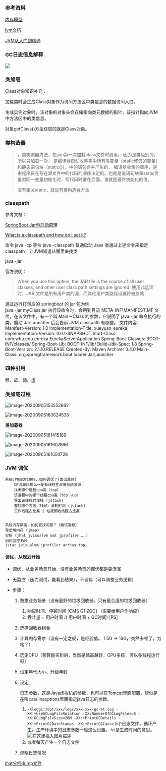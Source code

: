 ### 参考资料

[内存模型](https://www.processon.com/view/5ea7a1b9e401fd21c196eb17)

[jvm文档](https://www.cnblogs.com/yanl55555/category/1686360.html)

[JVM从入门到精通](https://blog.csdn.net/sinat_42483341/category_10210903.html)

### GC日志信息解释

![](https://my-image-blog.oss-cn-beijing.aliyuncs.com/img/20200619194958.png)

### 类加载

Class对象知识补充：

加载类时会生成Class对象作为访问方法区中类信息的数据访问入口。

生成实例对象时，该对象的对象头会存储指向类元数据的指针，该指针指向JVM中方法区中的类信息。

对象getClass()方法获取的就是Class对象。

### 类构造器

> <clinit>，类构造器方法，在jvm第一次加载class文件时调用， 因为是类级别的，所以只加载一次， 是编译器自动收集类中所有类变量（static修饰的变量）和静态语句块（static{}），中的语句合并产生的， 编译器收集的顺序，是由程序员在写在源文件中的代码的顺序决定的。也就是说语句块和static变量对同一变量初始化时，写代码时谁在后面，谁就是最终初始化的值。
> 
>没有相关static，就没有类构造器方法<clinit>

### classpath

参考文档：

[SpringBoot Jar包启动原理](https://www.jianshu.com/p/c95cac2c2e7a)

[What is a classpath and how do I set it?](https://stackoverflow.com/questions/2396493/what-is-a-classpath-and-how-do-i-set-it/2396759#2396759)

命令 java -cp 等价 java -classpath
普通启动 Java 类通过上述命令来指定 classpath，让JVM知道从哪里来找类

java -jar 

官方说明：

> When you use this option, the JAR file is the source of all user classes, and other user class path settings are ignored.
> 使用此选项时，JAR 文件是所有用户类的源，而其他用户类路径设置将被忽略

通过运行打包后的 springboot 的 jar 包为例  
java -jar myClass.jar
执行该命令时，会用到目录 META-INF\MANIFEST.MF 文件，在该文件中，有一个叫 Main－Class 的参数，它说明了 java -jar 命令执行的类，启动 JarLauncher 后会告诉 JVM classpath 有哪些。
文件内容：
Manifest-Version: 1.0
Implementation-Title: xueyuan_eureka
Implementation-Version: 0.0.1-SNAPSHOT
Start-Class: com.whu.edu.eureka.EurekaServerApplication
Spring-Boot-Classes: BOOT-INF/classes/
Spring-Boot-Lib: BOOT-INF/lib/
Build-Jdk-Spec: 1.8
Spring-Boot-Version: 2.1.10.RELEASE
Created-By: Maven Archiver 3.4.0
Main-Class: org.springframework.boot.loader.JarLauncher

### 四种引用

强、软、弱、虚

### 类加载过程

![image-20200905153553662](https://my-image-blog.oss-cn-beijing.aliyuncs.com/img/20200905153600.png)

![image-20200905160624535](https://my-image-blog.oss-cn-beijing.aliyuncs.com/img/20200905160624.png)



**类加载器**

![image-20200905161415189](https://my-image-blog.oss-cn-beijing.aliyuncs.com/img/20200905161415.png)

![image-20200905161607866](https://my-image-blog.oss-cn-beijing.aliyuncs.com/img/20200905161608.png)

![image-20200905161650728](https://my-image-blog.oss-cn-beijing.aliyuncs.com/img/20200905161650.png)

### JVM 调优

```
系统CPU经常100%，如何调优？(面试高频)
    CPU100%那么一定有线程在占用系统资源，
    找出哪个进程cpu高（top）
    该进程中的哪个线程cpu高（top -Hp）
    导出该线程的堆栈 (jstack)
    查找哪个方法（栈帧）消耗时间 (jstack)
    工作线程占比高 | 垃圾回收线程占比高


系统内存飙高，如何查找问题？（面试高频）
导出堆内存 (jmap)
分析 (jhat jvisualvm mat jprofiler … )
如何监控JVM
jstat jvisualvm jprofiler arthas top…
```

#### 调优，从规划开始

- 调优，从业务场景开始，没有业务场景的调优都是耍流氓

- 无监控（压力测试，能看到结果），不调优（可以调整业务逻辑）

- 步骤：

  1. 熟悉业务场景（没有最好的垃圾回收器，只有最合适的垃圾回收器）

     1. 响应时间、停顿时间 [CMS G1 ZGC] （需要给用户作响应）
     2. 吞吐量 = 用户时间 /( 用户时间 + GC时间) [PS]

  2. 选择回收器组合

  3. 计算内存需求（没有一定之规，是经验值。 1.5G -> 16G，突然卡顿了，为啥？）

  4. 选定CPU（预算能买到的，当然是越高越好，CPU多核，可以多线程运行呀）

  5. 设定年代大小、升级年龄

  6. 设定

     日志参数，这是Java虚拟机的参数，也可以在Tomcat里面配置，貌似是在叫catalinaoptions里面指定java日志的参数。

     1. `-Xloggc:/opt/xxx/logs/xxx-xxx-gc-%t.log -XX:+UseGCLogFileRotation -XX:NumberOfGCLogFiles=5 -XX:GCLogFileSize=20M -XX:+PrintGCDetails -XX:+PrintGCDateStamps -XX:+PrintGCCause`
        5个日志文件，循环产生。生产环境中的日志参数一般这么设置。
        `%t`是生成时间的意思。
        ![在这里插入图片描述](https://img-blog.csdnimg.cn/20200628151904896.png)
     2. 或者每天产生一个日志文件

  7. 观察日志情况

[jhat分析dump文件](https://www.cnblogs.com/baihuitestsoftware/articles/6406271.html)